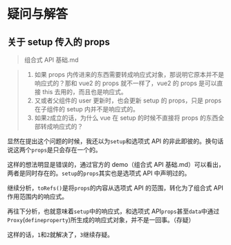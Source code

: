 # 疑问与解答

## 关于 setup 传入的 props

> 组合式 API 基础.md

> 1.  如果 props 内传进来的东西需要转成响应式对象，那说明它原本并不是响应式的？那和 vue2 的 props 就不一样了，vue2 的 props 是可以直接 this 去用的，而且也是响应式。
> 2.  又或者父组件的 user 更新时，也会更新 setup 的 props，只是 props 在子组件的 setup 内并不是响应式的。
> 3.  如果`2`成立的话，为什么 vue 在 setup 的时候不直接将 props 的东西全部转成响应式的？

显然在提出这个问题的时候，我还以为`setup`和选项式 API 的非此即彼的。换句话说这两个`props`是只会存在一个的。

这样的想法明显是错误的，通过官方的 demo（组合式 API 基础.md）可以看出，两者是同时存在的。`setup`的`props`其实也是选项式 API 中声明过的。

继续分析，`toRefs()`是将`props`的内容从选项式 API 的范围，转化为了组合式 API 作用范围内的响应式。

再往下分析，也就意味着`setup`中的响应式，和选项式 API`props`甚至`data`中通过`Proxy`(`defineproperty`)所生成的响应式对象，并不是一回事。（存疑）

这样的话，`1`和`2`就解决了，`3`继续存疑。
